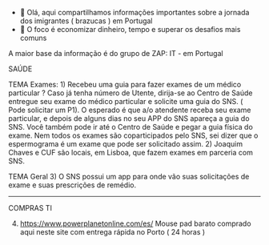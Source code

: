 
  - 👋 Olá, aqui compartilhamos informações importantes sobre a jornada dos imigrantes ( brazucas ) em Portugal
  - 👀 O foco é economizar dinheiro, tempo e superar os desafios mais comuns 

A maior base da informação é do grupo de ZAP: IT - em Portugal

SAÚDE

  TEMA Exames:
    1) Recebeu uma guia para fazer exames de um médico particular ? 
        Caso já tenha número de Utente, dirija-se ao Centro de Saúde entregue seu exame do médico particular e solicite uma guia do SNS. ( Pode solicitar um P1). 
        O esperado é que a/o atendente receba seu exame particular, e depois de alguns dias no seu APP do SNS apareça a guia do SNS. Você também pode ir até o Centro de Saúde e pegar a guia física do exame. 
        Nem todos os exames são coparticipados pelo SNS, sei dizer que o espermograma é um exame que pode ser solicitado assim. 
    2) Joaquim Chaves e CUF são locais, em Lisboa, que fazem exames em parceria com SNS. 
    
TEMA Geral
  3) O SNS possui um app para onde vão suas solicitações de exame e suas prescrições de remédio. 
    
    
 *****
 COMPRAS TI
 
  4) https://www.powerplanetonline.com/es/
    Mouse pad barato comprado aqui neste site com entrega rápida no Porto ( 24 horas )  
